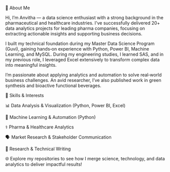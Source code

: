 🌟 About Me

Hi, I’m Anvitha — a data science enthusiast with a strong background in the pharmaceutical and healthcare industries. I've successfully delivered 20+ data analytics projects for leading pharma companies, focusing on extracting actionable insights and supporting business decisions.

I built my technical foundation during my Master Data Science Program (Guvi), gaining hands‑on experience with Python, Power BI, Machine Learning, and MySQL. During my engineering studies, I learned SAS, and in my previous role, I leveraged Excel extensively to transform complex data into meaningful insights.

I’m passionate about applying analytics and automation to solve real‑world business challenges. An avid researcher, I’ve also published work in green synthesis and bioactive functional beverages.

🌟 Skills & Interests

📊 Data Analysis & Visualization (Python, Power BI, Excel)

🤖 Machine Learning & Automation (Python)

⚕️ Pharma & Healthcare Analytics

🗣️ Market Research & Stakeholder Communication

🧪 Research & Technical Writing

🌐 Explore my repositories to see how I merge science, technology, and data analytics to deliver impactful results!

